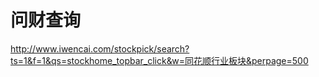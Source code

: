 #  问财查询
http://www.iwencai.com/stockpick/search?ts=1&f=1&qs=stockhome_topbar_click&w=同花顺行业板块&perpage=500

